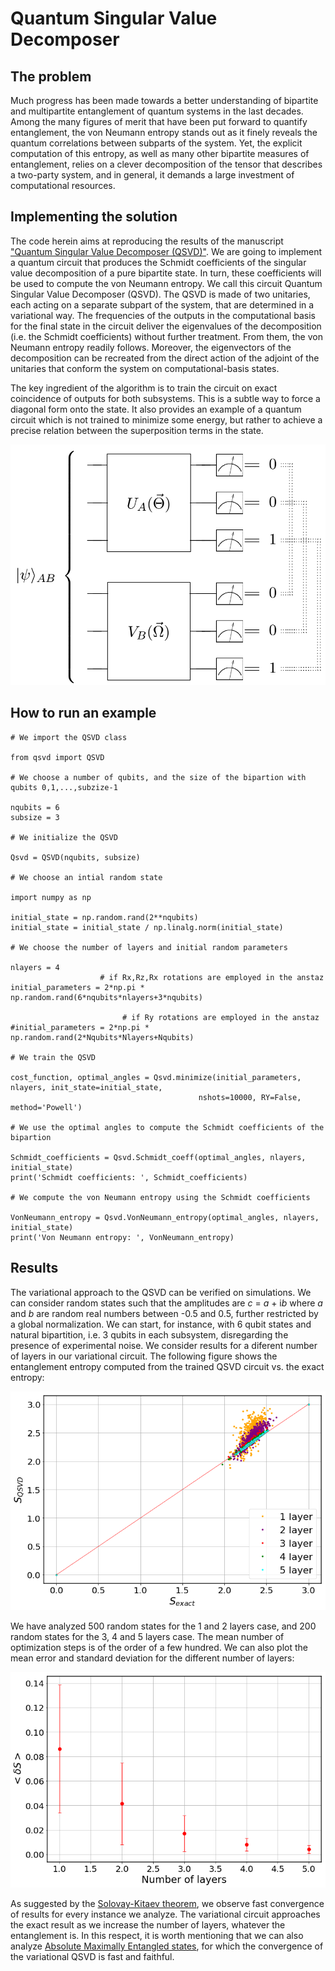 # Quantum Singular Value Decomposer
## The problem
Much progress has been made towards a better understanding of bipartite and multipartite entanglement of quantum systems in the last decades. Among the many figures of merit that have been put forward to quantify entanglement, the von Neumann entropy stands out as it finely reveals the quantum correlations between subparts of the system. Yet, the explicit computation of this entropy, as well as many other bipartite measures of entanglement, relies on a clever decomposition of the tensor that describes a two-party system, and in general, it demands a large investment of computational resources.

## Implementing the solution
The code herein aims at reproducing the results of the manuscript ["Quantum Singular Value Decomposer (QSVD)"](https://journals.aps.org/pra/abstract/10.1103/PhysRevA.101.062310). We are going to implement a quantum circuit that produces the Schmidt coefficients of the singular value decomposition of a pure bipartite state. In turn, these coefficients will be used to compute the von Neumann entropy. We call this circuit Quantum Singular Value Decomposer (QSVD). The QSVD is made of two unitaries, each acting on a separate subpart of the system, that are determined in a variational way. The frequencies of the outputs in the computational basis for the final state in the circuit deliver the eigenvalues of the decomposition (i.e. the Schmidt coefficients) without further treatment. From them, the von Neumann entropy readily follows. Moreover, the eigenvectors of the decomposition can be recreated from the direct action of the adjoint of the unitaries that conform the system on computational-basis states.

The key ingredient of the algorithm is to train the circuit on exact coincidence of outputs for both subsystems. This is a subtle way to force a diagonal form onto the state. It also provides an example of a quantum circuit which is not trained to minimize some energy, but rather to achieve a precise relation between the superposition terms in the state.

<img src="QSVD.png" width="510px">

## How to run an example

    # We import the QSVD class

    from qsvd import QSVD

    # We choose a number of qubits, and the size of the bipartion with qubits 0,1,...,subzize-1
     
    nqubits = 6
    subsize = 3 

    # We initialize the QSVD

    Qsvd = QSVD(nqubits, subsize)

    # We choose an intial random state

    import numpy as np

    initial_state = np.random.rand(2**nqubits)
    initial_state = initial_state / np.linalg.norm(initial_state)

    # We choose the number of layers and initial random parameters

    nlayers = 4
                        # if Rx,Rz,Rx rotations are employed in the anstaz
    initial_parameters = 2*np.pi * np.random.rand(6*nqubits*nlayers+3*nqubits) 

                             # if Ry rotations are employed in the anstaz
    #initial_parameters = 2*np.pi * np.random.rand(2*Nqubits*Nlayers+Nqubits) 

    # We train the QSVD

    cost_function, optimal_angles = Qsvd.minimize(initial_parameters, nlayers, init_state=initial_state,
                                              nshots=10000, RY=False, method='Powell')

    # We use the optimal angles to compute the Schmidt coefficients of the bipartion

    Schmidt_coefficients = Qsvd.Schmidt_coeff(optimal_angles, nlayers, initial_state)
    print('Schmidt coefficients: ', Schmidt_coefficients)

    # We compute the von Neumann entropy using the Schmidt coefficients

    VonNeumann_entropy = Qsvd.VonNeumann_entropy(optimal_angles, nlayers, initial_state)
    print('Von Neumann entropy: ', VonNeumann_entropy)


## Results
The variational approach to the QSVD can be verified on simulations. We can consider random states such that the amplitudes are *c* = *a* + i*b* where *a* and *b* are random real numbers between -0.5 and 0.5, further restricted by a global normalization. We can start, for instance, with 6 qubit states and natural bipartition, i.e. 3 qubits in each subsystem, disregarding the presence of experimental noise. We consider results for a diferent number of layers in our variational circuit. The following figure shows the entanglement entropy computed from the trained QSVD circuit vs. the exact entropy:

<img src="Entropy_6qubits.png" width="510px">

We have analyzed 500 random states for the 1 and 2 layers case, and 200 random states for the 3, 4 and 5 layers case. The mean number of optimization steps is of the order of a few hundred. We can also plot the mean error and standard deviation for the different number of layers:

<img src="error.png" width="510px">

As suggested by the [Solovay-Kitaev theorem](https://arxiv.org/abs/quant-ph/0505030), we observe fast convergence of results for every instance we analyze. The variational circuit approaches the exact result as we increase the number of layers, whatever the entanglement is. In this respect, it is worth mentioning that we can also analyze [Absolute Maximally Entangled states](https://journals.aps.org/pra/abstract/10.1103/PhysRevA.100.022342), for which the convergence of the variational QSVD is fast and faithful.
